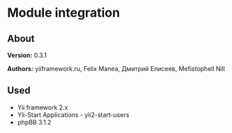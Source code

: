 Module integration
==================

About
-----
**Version:** 0.3.1

**Authors:** yiiframework.ru, Felix Manea, Дмитрий Елисеев, Mefistophell Nill

Used
----
- Yii framework 2.x
- Yii-Start Applications - yii2-start-users
- phpBB 3.1.2
